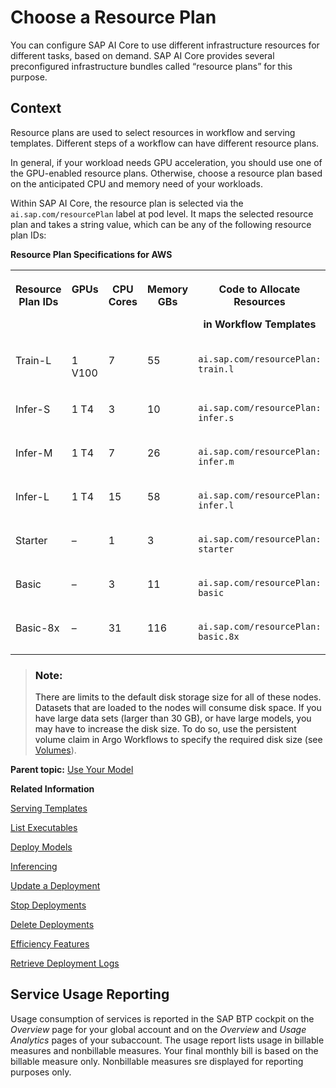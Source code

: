 <!-- copy8deca749fae84b2fbeca1a11531f5a2d -->

# Choose a Resource Plan

You can configure SAP AI Core to use different infrastructure resources for different tasks, based on demand. SAP AI Core provides several preconfigured infrastructure bundles called “resource plans” for this purpose.



<a name="copy8deca749fae84b2fbeca1a11531f5a2d__context_q1p_fpm_zqb"/>

## Context

Resource plans are used to select resources in workflow and serving templates. Different steps of a workflow can have different resource plans.

In general, if your workload needs GPU acceleration, you should use one of the GPU-enabled resource plans. Otherwise, choose a resource plan based on the anticipated CPU and memory need of your workloads.

Within SAP AI Core, the resource plan is selected via the `ai.sap.com/resourcePlan` label at pod level. It maps the selected resource plan and takes a string value, which can be any of the following resource plan IDs:

**Resource Plan Specifications for AWS**


<table>
<tr>
<th valign="top">

Resource Plan IDs



</th>
<th valign="top">

GPUs



</th>
<th valign="top">

CPU Cores



</th>
<th valign="top">

Memory GBs



</th>
<th valign="top">

Code to Allocate Resources

in Workflow Templates



</th>
</tr>
<tr>
<td valign="top">

Train-L



</td>
<td valign="top">

1 V100



</td>
<td valign="top">

7



</td>
<td valign="top">

55



</td>
<td valign="top">

`ai.sap.com/resourcePlan: train.l`



</td>
</tr>
<tr>
<td valign="top">

Infer-S



</td>
<td valign="top">

1 T4



</td>
<td valign="top">

3



</td>
<td valign="top">

10



</td>
<td valign="top">

`ai.sap.com/resourcePlan: infer.s`



</td>
</tr>
<tr>
<td valign="top">

Infer-M



</td>
<td valign="top">

1 T4



</td>
<td valign="top">

7



</td>
<td valign="top">

26



</td>
<td valign="top">

`ai.sap.com/resourcePlan: infer.m`



</td>
</tr>
<tr>
<td valign="top">

Infer-L



</td>
<td valign="top">

1 T4



</td>
<td valign="top">

15



</td>
<td valign="top">

58



</td>
<td valign="top">

`ai.sap.com/resourcePlan: infer.l`



</td>
</tr>
<tr>
<td valign="top">

Starter



</td>
<td valign="top">

–



</td>
<td valign="top">

1



</td>
<td valign="top">

3



</td>
<td valign="top">

`ai.sap.com/resourcePlan: starter`



</td>
</tr>
<tr>
<td valign="top">

Basic



</td>
<td valign="top">

–



</td>
<td valign="top">

3



</td>
<td valign="top">

11



</td>
<td valign="top">

`ai.sap.com/resourcePlan: basic`



</td>
</tr>
<tr>
<td valign="top">

Basic-8x



</td>
<td valign="top">

–



</td>
<td valign="top">

31



</td>
<td valign="top">

116



</td>
<td valign="top">

`ai.sap.com/resourcePlan: basic.8x`



</td>
</tr>
</table>

> ### Note:  
> There are limits to the default disk storage size for all of these nodes. Datasets that are loaded to the nodes will consume disk space. If you have large data sets \(larger than 30 GB\), or have large models, you may have to increase the disk size. To do so, use the persistent volume claim in Argo Workflows to specify the required disk size \(see [Volumes](https://argoproj.github.io/argo-workflows/walk-through/volumes/)\).

**Parent topic:** [Use Your Model](use-your-model-7f93e8f.md "You deploy your AI learning model to run inferences against it.")

**Related Information**  


[Serving Templates](serving-templates-20a8667.md "You use serving templates to manage your serving instances at the level of the main tenant. Serving templates define how a model is to be deployed.")

[List Executables](list-executables-6af8e60.md "An executable is a template that is instantiated for a purpose, such as training a model or creating a deployment. You can list all of the executables in a resource group and get details of specific executables from a resource group. Serving templates are mapped to deployment executables.")

[Deploy Models](deploy-models-dd16e8e.md "")

[Inferencing](inferencing-e348ecf.md "")

[Update a Deployment](update-a-deployment-9789ddd.md "")

[Stop Deployments](stop-deployments-b7d2577.md " ")

[Delete Deployments](delete-deployments-0193d17.md " ")

[Efficiency Features](efficiency-features-9fad26a.md "Discover features of the SAP AI Core runtime that improve efficiency and help manage resource consumption.")

[Retrieve Deployment Logs](retrieve-deployment-logs-4c86b88.md "Information about API processing and metrics, are stored and accessed in the deployment and execution logs.")

 <a name="loiocf3a9a5bb3f1476caf3099281da96a67"/>

<!-- loiocf3a9a5bb3f1476caf3099281da96a67 -->

## Service Usage Reporting

Usage consumption of services is reported in the SAP BTP cockpit on the *Overview* page for your global account and on the *Overview* and *Usage Analytics* pages of your subaccount. The usage report lists usage in billable measures and nonbillable measures. Your final monthly bill is based on the billable measure only. Nonbillable measures sre displayed for reporting purposes only.

